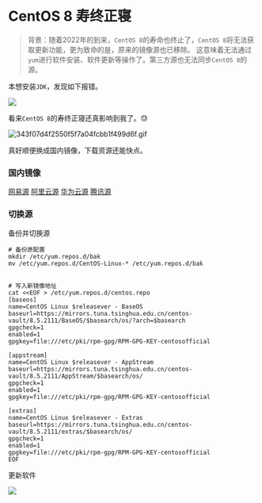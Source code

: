 # CentOS 8 寿终正寝

> 背景：随着2022年的到来，`CentOS 8`的寿命也终止了，`CentOS 8`将无法获取更新功能，更为致命的是，原来的镜像源也已移除。
这意味着无法通过`yum`进行软件安装、软件更新等操作了。第三方源也无法同步`CentOS 8`的源。

本想安装`JDK`，发现如下报错。

![](https://fudongdong-statics.oss-cn-beijing.aliyuncs.com/images/20220320/f14250eb61f54149a400a8367ee3291e.png?x-oss-process=image/resize,w_800/quality,q_80)

看来`CentOS 8`的寿终正寝还真影响到我了。😓

![343f07d4f2550f5f7a04fcbb1f499d6f.gif](https://fudongdong-statics.oss-cn-beijing.aliyuncs.com/images/20220320/3e7b1cd4cfb542beacb181f846c8b229.gif?x-oss-process=image/resize,w_800/quality,q_80)

真好顺便换成国内镜像，下载资源还能快点。

### 国内镜像

[网易源](http://mirrors.163.com/centos-vault)
[阿里云源](https://mirrors.aliyun.com/centos-vault)
[华为云源](https://repo.huaweicloud.com/centos-vault)
[腾讯源](https://mirrors.cloud.tencent.com/centos-vault/)


### 切换源

备份并切换源

```shell
# 备份原配置
mkdir /etc/yum.repos.d/bak
mv /etc/yum.repos.d/CentOS-Linux-* /etc/yum.repos.d/bak


# 写入新镜像地址
cat <<EOF > /etc/yum.repos.d/centos.repo 
[baseos]
name=CentOS Linux $releasever - BaseOS
baseurl=https://mirrors.tuna.tsinghua.edu.cn/centos-vault/8.5.2111/BaseOS/$basearch/os/?arch=$basearch
gpgcheck=1
enabled=1
gpgkey=file:///etc/pki/rpm-gpg/RPM-GPG-KEY-centosofficial

[appstream]
name=CentOS Linux $releasever - AppStream
baseurl=https://mirrors.tuna.tsinghua.edu.cn/centos-vault/8.5.2111/AppStream/$basearch/os/
gpgcheck=1
enabled=1
gpgkey=file:///etc/pki/rpm-gpg/RPM-GPG-KEY-centosofficial

[extras]
name=CentOS Linux $releasever - Extras
baseurl=https://mirrors.tuna.tsinghua.edu.cn/centos-vault/8.5.2111/extras/$basearch/os/
gpgcheck=1
enabled=1
gpgkey=file:///etc/pki/rpm-gpg/RPM-GPG-KEY-centosofficial
EOF
```

更新软件


![](https://fudongdong-statics.oss-cn-beijing.aliyuncs.com/images/20220320/3755fa2ff4374cbda253fb2dc29c43be.png?x-oss-process=image/resize,w_800/quality,q_80)
